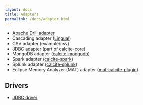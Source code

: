 ```yaml
---
layout: docs
title: Adapters
permalink: /docs/adapter.html
---
```

<!--
{% comment %}
Licensed to the Apache Software Foundation (ASF) under one or more
contributor license agreements.  See the NOTICE file distributed with
this work for additional information regarding copyright ownership.
The ASF licenses this file to you under the Apache License, Version 2.0
(the "License"); you may not use this file except in compliance with
the License.  You may obtain a copy of the License at

http://www.apache.org/licenses/LICENSE-2.0

Unless required by applicable law or agreed to in writing, software
distributed under the License is distributed on an "AS IS" BASIS,
WITHOUT WARRANTIES OR CONDITIONS OF ANY KIND, either express or implied.
See the License for the specific language governing permissions and
limitations under the License.
{% endcomment %}
-->

* <a href="https://github.com/apache/incubator-drill">Apache Drill adapter</a>
* Cascading adapter (<a href="https://github.com/Cascading/lingual">Lingual</a>)
* CSV adapter (example/csv)
* JDBC adapter (part of <a href="/apidocs/org/apache/calcite/adapter/jdbc/package-summary.html">calcite-core</a>)
* MongoDB adapter (<a href="/apidocs/org/apache/calcite/adapter/mongodb/package-summary.html">calcite-mongodb</a>)
* Spark adapter (<a href="/apidocs/org/apache/calcite/adapter/spark/package-summary.html">calcite-spark</a>)
* Splunk adapter (<a href="/apidocs/org/apache/calcite/adapter/splunk/package-summary.html">calcite-splunk</a>)
* Eclipse Memory Analyzer (MAT) adapter (<a href="https://github.com/vlsi/mat-calcite-plugin">mat-calcite-plugin</a>)

## Drivers

* <a href="/apidocs/org/apache/calcite/jdbc/package-summary.html">JDBC driver</a>

